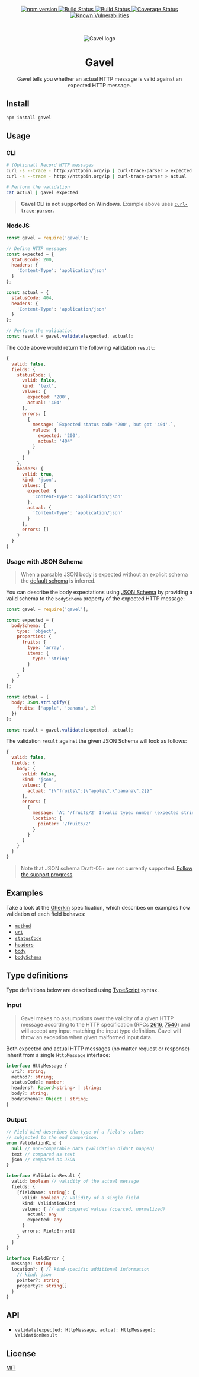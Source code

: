 <p align="center">
  <a href="https://badge.fury.io/js/gavel" target="_blank">
    <img src="https://badge.fury.io/js/gavel.svg" alt="npm version" />
  </a>
  <a href="https://travis-ci.org/apiaryio/gavel.js" target="_blank">
    <img src="https://travis-ci.org/apiaryio/gavel.js.svg?branch=master" alt="Build Status" />
  </a>
  <a href="https://ci.appveyor.com/project/Apiary/gavel-js/branch/master" target="_blank">
    <img src="https://ci.appveyor.com/api/projects/status/0cpnaoakhs8q58tn/branch/master?svg=true" alt="Build Status" />
  </a>
  <a href="https://coveralls.io/r/apiaryio/gavel.js?branch=master" target="_blank">
    <img src="https://coveralls.io/repos/apiaryio/gavel.js/badge.svg?branch=master" alt="Coverage Status" />
  </a>
  <a href="https://snyk.io/test/npm/gavel" target="_blank">
    <img src="https://snyk.io/test/npm/gavel/badge.svg" alt="Known Vulnerabilities" />
  </a>
</p>

<br />

<p align="center">
  <img src="https://raw.githubusercontent.com/apiaryio/gavel/master/img/gavel.png?v=1" alt="Gavel logo" />
</p>

<h1 align="center">Gavel</h1>

<p align="center">Gavel tells you whether an actual HTTP message is valid against an expected HTTP message.</p>

## Install

```bash
npm install gavel
```

## Usage

### CLI

```bash
# (Optional) Record HTTP messages
curl -s --trace - http://httpbin.org/ip | curl-trace-parser > expected
curl -s --trace - http://httpbin.org/ip | curl-trace-parser > actual

# Perform the validation
cat actual | gavel expected
```

> **Gavel CLI is not supported on Windows**. Example above uses [`curl-trace-parser`](https://github.com/apiaryio/curl-trace-parser).

### NodeJS

```js
const gavel = require('gavel');

// Define HTTP messages
const expected = {
  statusCode: 200,
  headers: {
    'Content-Type': 'application/json'
  }
};

const actual = {
  statusCode: 404,
  headers: {
    'Content-Type': 'application/json'
  }
};

// Perform the validation
const result = gavel.validate(expected, actual);
```

The code above would return the following validation `result`:

```js
{
  valid: false,
  fields: {
    statusCode: {
      valid: false,
      kind: 'text',
      values: {
        expected: '200',
        actual: '404'
      },
      errors: [
        {
          message: `Expected status code '200', but got '404'.`,
          values: {
            expected: '200',
            actual: '404'
          }
        }
      ]
    },
    headers: {
      valid: true,
      kind: 'json',
      values: {
        expected: {
          'Content-Type': 'application/json'
        },
        actual: {
          'Content-Type': 'application/json'
        }
      },
      errors: []
    }
  }
}
```

### Usage with JSON Schema

> When a parsable JSON body is expected without an explicit schema the [default schema](https://github.com/apiaryio/gavel-spec/blob/master/features/expectations/bodyJsonExample.feature) is inferred.

You can describe the body expectations using [JSON Schema](https://json-schema.org/) by providing a valid schema to the `bodySchema` property of the expected HTTP message:

```js
const gavel = require('gavel');

const expected = {
  bodySchema: {
    type: 'object',
    properties: {
      fruits: {
        type: 'array',
        items: {
          type: 'string'
        }
      }
    }
  }
};

const actual = {
  body: JSON.stringify({
    fruits: ['apple', 'banana', 2]
  })
};

const result = gavel.validate(expected, actual);
```

The validation `result` against the given JSON Schema will look as follows:

```js
{
  valid: false,
  fields: {
    body: {
      valid: false,
      kind: 'json',
      values: {
        actual: "{\"fruits\":[\"apple\",\"banana\",2]}"
      },
      errors: [
        {
          message: `At '/fruits/2' Invalid type: number (expected string)`,
          location: {
            pointer: '/fruits/2'
          }
        }
      ]
    }
  }
}
```

> Note that JSON schema Draft-05+ are not currently supported. [Follow the support progress](https://github.com/apiaryio/gavel.js/issues/90).

## Examples

Take a look at the [Gherkin](https://cucumber.io/docs/gherkin/) specification, which describes on examples how validation of each field behaves:

- [`method`](https://github.com/apiaryio/gavel-spec/blob/master/features/javascript/fields/method.feature)
- [`uri`](https://github.com/apiaryio/gavel-spec/blob/master/features/javascript/fields/uri.feature)
- [`statusCode`](https://github.com/apiaryio/gavel-spec/blob/master/features/javascript/fields/statusCode.feature)
- [`headers`](https://github.com/apiaryio/gavel-spec/blob/master/features/javascript/fields/headers.feature)
- [`body`](https://github.com/apiaryio/gavel-spec/blob/master/features/javascript/fields/body.feature)
- [`bodySchema`](https://github.com/apiaryio/gavel-spec/blob/master/features/javascript/fields/bodySchema.feature)

## Type definitions

Type definitions below are described using [TypeScript](https://www.typescriptlang.org/) syntax.

### Input

> Gavel makes no assumptions over the validity of a given HTTP message according to the HTTP specification (RFCs [2616](https://www.ietf.org/rfc/rfc2616.txt), [7540](https://httpwg.org/specs/rfc7540.html)) and will accept any input matching the input type definition. Gavel will throw an exception when given malformed input data.

Both expected and actual HTTP messages (no matter request or response) inherit from a single `HttpMessage` interface:

```ts
interface HttpMessage {
  uri?: string;
  method?: string;
  statusCode?: number;
  headers?: Record<string> | string;
  body?: string;
  bodySchema?: Object | string;
}
```

### Output

```ts
// Field kind describes the type of a field's values
// subjected to the end comparison.
enum ValidationKind {
  null // non-comparable data (validation didn't happen)
  text // compared as text
  json // compared as JSON
}

interface ValidationResult {
  valid: boolean // validity of the actual message
  fields: {
    [fieldName: string]: {
      valid: boolean // validity of a single field
      kind: ValidationKind
      values: { // end compared values (coerced, normalized)
        actual: any
        expected: any
      }
      errors: FieldError[]
    }
  }
}

interface FieldError {
  message: string
  location?: { // kind-specific additional information
    // kind: json
    pointer?: string
    property?: string[]
  }
}
```

## API

- `validate(expected: HttpMessage, actual: HttpMessage): ValidationResult`

## License

[MIT](LICENSE)
